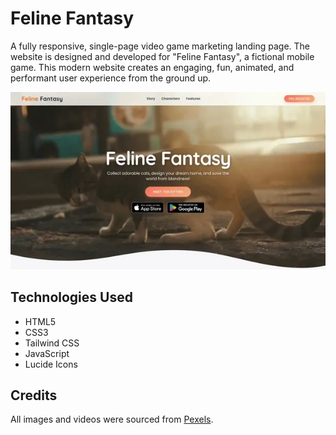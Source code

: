 # Feline Fantasy 

A fully responsive, single-page video game marketing landing page. The website is designed and developed for "Feline Fantasy", a fictional mobile game. This modern website creates an engaging, fun, animated, and performant user experience from the ground up.

![Demo](assets/demo.webp)

## Technologies Used
- HTML5
- CSS3
- Tailwind CSS
- JavaScript
- Lucide Icons

## Credits

All images and videos were sourced from [Pexels](https://www.pexels.com/collections/cute-cats-ptg7ywo/).